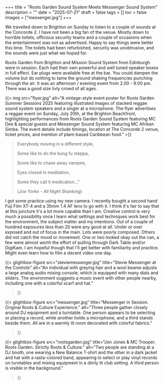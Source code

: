 +++
title = "Roots Garden Sound System Meets Messenger Sound System"
description = ""
date = "2025-07-21"
draft = false
tags = []
toc = false
images = ["messenger.jpg"]
+++

We travelled down to Brighton on Sunday to listen to a couple of sounds at the Concorde 2. I have not been a big fan of the venue. Mostly down to horrible toilets, officious security teams and a couple of occasions when the entertainment was not as advertised. Happy to say things were better this time. The toilets had been refurbished, security was unobtrusive, and the sounds were just what we hoped for. 

Roots Garden from Brighton and Mission Sound System from Edinburgh were in session. Each had their own powerful and well tuned speaker boxes in full effect. Ear plugs were available free at the bar. You could dampen the volume but do nothing to tame the ground shaking frequencies punching through the air. It was an afternoon / evening event from 2.00 - 9.00 pm. There was a good size livly crowd of all ages. 

{{< img src="flyer.jpg" alt="A vintage-style event poster for Roots Garden Summer Sessions 2025 featuring illustrated images of stacked reggae sound system speakers and a singer at a microphone. The flyer advertises a reggae event on Sunday, July 20th, at the Brighton Beachfront, highlighting performances from Roots Garden Sound System featuring MC Dee & special guests and Messenger Sound System featuring MC Afrikan Simba. The event details include timings, location at The Concorde 2 venue, ticket prices, and mention of plant-based Caribbean food." >}}

>Everybody moving in a different style, 
>
>Some like to do the kung fu steppa, 
>
>Some like to chase away vampire, 
>
>Eyes closed in meditation, 
>
>Some they call it medication..." 
>
>(*Joe Yorke - All Night Skanking*)

I got some practice using my new camera. I recently bought a second hand Fuji Film XT-4 and a 35mm 1.4 AF lens to go with it. I think it's fair to say that at this juncture it's a lot more capable than I am. Creative control is very much a possibility once I learn what settings and techniques work best for the environment, the subject matter and my intentions. Out of a couple of hundred exposures less than 20 were any good at all. Under or over exposed and out of focus in the main. Lots were poorly composed. Others did not catch the mood or movement. One or two looked okay out the can, a few were almost worth the effort of pulling through Dark Table and/or DigiKam. I am hopeful though that I'll get better with familiarity and practice. Might even learn how to film a decent video one day. 

{{< glightbox-figure 
   src="steviemessenger.jpg" 
   title="Stevie Messenger at the Controls" 
   alt="An individual with greying hair and a wool beanie adjusts a large analog audio mixing console, which is equipped with many dials and sliders. The environment suggests a music event with other people nearby, including one with a colorful scarf and hat."
>}}

{{< glightbox-figure 
   src="messenger.jpg" 
   title="Messenger in Session. Original Roots & Culture Experience."
   alt="Three people gather closely around DJ equipment and a turntable. One person appears to be selecting or placing a record, while another holds a microphone, and a third stands beside them. All are in a warmly lit room decorated with colorful fabrics."
>}}

{{< glightbox-figure 
   src="rootsgarden.jpg" 
   title="Jon Jones & MC Trooper. Roots Garden. Strictly Roots & Culture."
   alt="Two people are standing at a DJ booth, one wearing a New Balance T-shirt and the other in a dark jacket and hat with a rasta-colored band, appearing to select or play vinyl records on turntables and mixing equipment in a dimly lit club setting. A third person is visible in the background."
>}}


